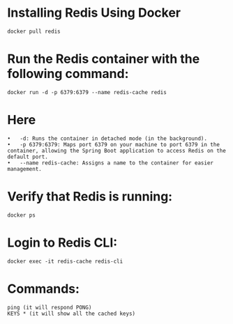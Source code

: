 # Installing Redis Using Docker
    docker pull redis

# Run the Redis container with the following command:
    docker run -d -p 6379:6379 --name redis-cache redis

# Here
	•	-d: Runs the container in detached mode (in the background).
	•	-p 6379:6379: Maps port 6379 on your machine to port 6379 in the container, allowing the Spring Boot application to access Redis on the default port.
	•	--name redis-cache: Assigns a name to the container for easier management.

# Verify that Redis is running:
    docker ps

# Login to Redis CLI:
    docker exec -it redis-cache redis-cli

# Commands:
    ping (it will respond PONG)
    KEYS * (it will show all the cached keys)
